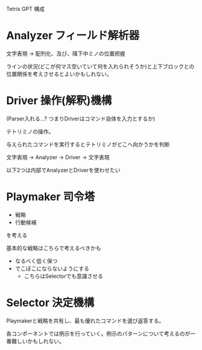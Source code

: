 Tetris GPT 構成

# Analyzer フィールド解析器

文字表現 → 配列化、及び、降下中ミノの位置把握

ラインの状況(どこが何マス空いていて何を入れられそうか)と上下ブロックとの位置関係を考えさせるとよいかもしれない。

# Driver 操作(解釈)機構

(Parser入れる...? つまりDriverはコマンド自体を入力とするか)

テトリミノの操作。

与えられたコマンドを実行するとテトリミノがどこへ向かうかを判断

文字表現 → Analyzer → Driver → 文字表現

以下2つは内部でAnalyzerとDriverを使わせたい

# Playmaker 司令塔

- 戦略
- 行動候補

を考える

基本的な戦略はこちらで考えるべきかも
- なるべく低く保つ
- でこぼこにならないようにする
  - こちらはSelectorでも意識させる

# Selector 決定機構

Playmakerと戦略を共有し、最も優れたコマンドを選び返答する。

各コンポーネントでは例示を行っていく。例示のパターンについて考えるのが一番難しいかもしれない。